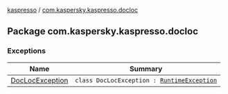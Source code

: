 [kaspresso](../index.md) / [com.kaspersky.kaspresso.docloc](./index.md)

## Package com.kaspersky.kaspresso.docloc

### Exceptions

| Name | Summary |
|---|---|
| [DocLocException](-doc-loc-exception/index.md) | `class DocLocException : `[`RuntimeException`](https://kotlinlang.org/api/latest/jvm/stdlib/kotlin/-runtime-exception/index.html) |
